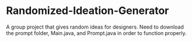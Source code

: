 # Randomized-Ideation-Generator
 A group project that gives random ideas for designers.
 Need to download the prompt folder, Main.java, and Prompt.java in order to function properly.
 
